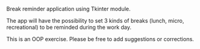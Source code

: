 Break reminder application using Tkinter module.

The app will have the possibility to set 3 kinds of breaks (lunch, micro, recreational) to be reminded during the work day.

This is an OOP exercise. Please be free to add suggestions or corrections.  
